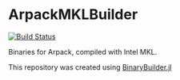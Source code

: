 # ArpackMKLBuilder

[![Build Status](https://travis-ci.org/arnavs/ArpackMKLBuilder.svg?branch=master)](https://travis-ci.org/arnavs/ArpackMKLBuilder)

Binaries for Arpack, compiled with Intel MKL. 

This repository was created using [BinaryBuilder.jl](https://github.com/JuliaPackaging/BinaryBuilder.jl)
